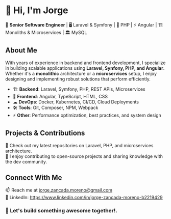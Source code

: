 # 👋 Hi, I'm Jorge 

🚀 **Senior Software Engineer** | 🖥️ Laravel & Symfony | 🐘 PHP | ⚡ Angular | 🏗️ Monoliths & Microservices | 🏛️ MySQL

## About Me  
With years of experience in backend and frontend development, I specialize in building scalable applications using **Laravel, Synfony, PHP, and Angular**. Whether it's a **monolithic** architecture or a **microservices** setup, I enjoy designing and implementing robust solutions that perform efficiently.  

- 🏗 **Backend**: Laravel, Symfony, PHP, REST APIs, Microservices  
- 🎨 **Frontend**: Angular, TypeScript, HTML, CSS  
- ☁ **DevOps**: Docker, Kubernetes, CI/CD, Cloud Deployments  
- 🛠 **Tools**: Git, Composer, NPM, Webpack  
- ⚡ **Other**: Performance optimization, best practices, and system design  

## Projects & Contributions  
🔹 Check out my latest repositories on Laravel, PHP, and microservices architecture.  
🔹 I enjoy contributing to open-source projects and sharing knowledge with the dev community.  

## Connect With Me  
📫 Reach me at jorge.zancada.moreno@gmail.com  
💼 LinkedIn: https://www.linkedin.com/in/jorge-zancada-moreno-b2219429

### 🚀 Let's build something awesome together!.

<!---
jzm82dev/jzm82dev is a ✨ special ✨ repository because its `README.md` (this file) appears on your GitHub profile.
You can click the Preview link to take a look at your changes.
--->
